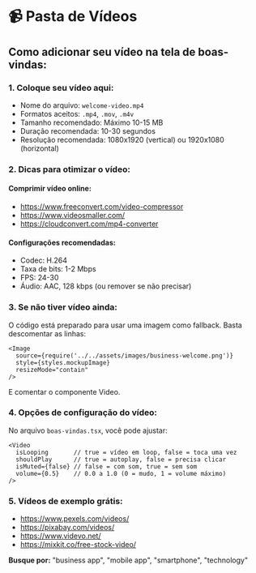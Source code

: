 # 📹 Pasta de Vídeos

## Como adicionar seu vídeo na tela de boas-vindas:

### 1. **Coloque seu vídeo aqui:**
- Nome do arquivo: `welcome-video.mp4`
- Formatos aceitos: `.mp4`, `.mov`, `.m4v`
- Tamanho recomendado: Máximo 10-15 MB
- Duração recomendada: 10-30 segundos
- Resolução recomendada: 1080x1920 (vertical) ou 1920x1080 (horizontal)

### 2. **Dicas para otimizar o vídeo:**

#### **Comprimir vídeo online:**
- https://www.freeconvert.com/video-compressor
- https://www.videosmaller.com/
- https://cloudconvert.com/mp4-converter

#### **Configurações recomendadas:**
- Codec: H.264
- Taxa de bits: 1-2 Mbps
- FPS: 24-30
- Áudio: AAC, 128 kbps (ou remover se não precisar)

### 3. **Se não tiver vídeo ainda:**
O código está preparado para usar uma imagem como fallback. Basta descomentar as linhas:

```tsx
<Image 
  source={require('../../assets/images/business-welcome.png')}
  style={styles.mockupImage}
  resizeMode="contain"
/>
```

E comentar o componente Video.

### 4. **Opções de configuração do vídeo:**

No arquivo `boas-vindas.tsx`, você pode ajustar:

```tsx
<Video
  isLooping       // true = vídeo em loop, false = toca uma vez
  shouldPlay      // true = autoplay, false = precisa clicar
  isMuted={false} // false = com som, true = sem som
  volume={0.5}    // 0.0 a 1.0 (0 = mudo, 1 = volume máximo)
/>
```

### 5. **Vídeos de exemplo grátis:**
- https://www.pexels.com/videos/
- https://pixabay.com/videos/
- https://www.videvo.net/
- https://mixkit.co/free-stock-video/

**Busque por:** "business app", "mobile app", "smartphone", "technology"
